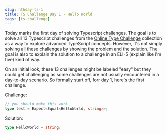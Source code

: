 ```yaml
---
slug: nthday-ts-1
title: TS Challenge Day 1 - Hello World
tags: [ts-challenge]
---
```


Today marks the first day of solving Typescript challenges. The goal is to solve all 13 Typescript challenges from the [Online Type Challenge](https://github.com/type-challenges/type-challenges) collection as a way to explore advanced TypeScript concepts. However, it's not simply solving all these challenges by showing the problem and the solution. The goal is also to explain the solution to a challenge in an ELI-5 (explain like i'm five) kind of way.

<!-- truncate -->

On an initial look, these 13 challenges might be labeled "easy" but they could get challenging as some challenges are not usually encountered in a day-to-day scenario. So formally start off, forr day 1, here's the first challenge.

Challenge:

```ts
// you should make this work
type test = Expect<Equal<HelloWorld, string>>;
```

Solution:

```ts
type HelloWorld = string;
```
